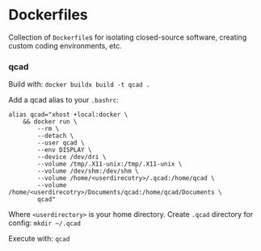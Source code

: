 # Dockerfiles
Collection of `Dockerfile`s for isolating closed-source software, creating custom
coding environments, etc.

### qcad
Build with:
`docker buildx build -t qcad .`

Add a qcad alias to your `.bashrc`:
```
alias qcad="xhost +local:docker \
    && docker run \
        --rm \
        --detach \
        --user qcad \
        --env DISPLAY \
        --device /dev/dri \
        --volume /tmp/.X11-unix:/tmp/.X11-unix \
        --volume /dev/shm:/dev/shm \
        --volume /home/<userdirecotry>/.qcad:/home/qcad \
        --volume /home/<userdirecotry>/Documents/qcad:/home/qcad/Documents \
        qcad"
```
Where `<userdirectory>` is your home directory.
Create `.qcad` directory for config: `mkdir ~/.qcad`

Execute with: `qcad`
